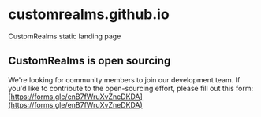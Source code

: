 # customrealms.github.io
CustomRealms static landing page

## CustomRealms is open sourcing
We're looking for community members to join our development team.
If you'd like to contribute to the open-sourcing effort, please fill out this form: [https://forms.gle/enB7fWruXvZneDKDA](https://forms.gle/enB7fWruXvZneDKDA)

